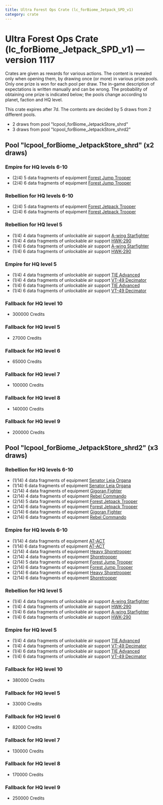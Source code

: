 ```yaml
---
title: Ultra Forest Ops Crate (lc_forBiome_Jetpack_SPD_v1)
category: crate
---
```


# Ultra Forest Ops Crate (lc_forBiome_Jetpack_SPD_v1) — version 1117

Crates are given as rewards for various actions. The content is revealed only when opening them, by drawing once (or more) in various prize pools. Only one prize is won for each pool per draw. The in-game description of expectations is written manually and can be wrong. The probability of obtaining one prize is indicated below; the pools change according to planet, faction and HQ level.

This crate expires after 7d. The contents are decided by 5 draws from 2 different pools.
  * 2 draws from pool "lcpool_forBiome_JetpackStore_shrd"
  * 3 draws from pool "lcpool_forBiome_JetpackStore_shrd2"

## Pool "lcpool_forBiome_JetpackStore_shrd" (x2 draws)

### Empire for HQ levels 6-10

  * (2/4) 5 data fragments of equipment [Forest Jump Trooper](eqpEmpirePentagonJumpTrooper)
  * (2/4) 6 data fragments of equipment [Forest Jump Trooper](eqpEmpirePentagonJumpTrooper)

### Rebellion for HQ levels 6-10

  * (2/4) 5 data fragments of equipment [Forest Jetpack Trooper](eqpRebelPentagonJetpackTrooper)
  * (2/4) 6 data fragments of equipment [Forest Jetpack Trooper](eqpRebelPentagonJetpackTrooper)

### Rebellion for HQ level 5

  * (1/4) 4 data fragments of unlockable air support [A-wing Starfighter](AWing)
  * (1/4) 4 data fragments of unlockable air support [HWK-290](HWK290)
  * (1/4) 6 data fragments of unlockable air support [A-wing Starfighter](AWing)
  * (1/4) 6 data fragments of unlockable air support [HWK-290](HWK290)

### Empire for HQ level 5

  * (1/4) 4 data fragments of unlockable air support [TIE Advanced](TieAdvanced)
  * (1/4) 4 data fragments of unlockable air support [VT-49 Decimator](VT49)
  * (1/4) 6 data fragments of unlockable air support [TIE Advanced](TieAdvanced)
  * (1/4) 6 data fragments of unlockable air support [VT-49 Decimator](VT49)

### Fallback for HQ level 10

  * 300000 Credits

### Fallback for HQ level 5

  * 27000 Credits

### Fallback for HQ level 6

  * 65000 Credits

### Fallback for HQ level 7

  * 100000 Credits

### Fallback for HQ level 8

  * 140000 Credits

### Fallback for HQ level 9

  * 200000 Credits

## Pool "lcpool_forBiome_JetpackStore_shrd2" (x3 draws)

### Rebellion for HQ levels 6-10

  * (1/14) 4 data fragments of equipment [Senator Leia Organa](eqpRebelDiplomat)
  * (1/14) 6 data fragments of equipment [Senator Leia Organa](eqpRebelDiplomat)
  * (2/14) 4 data fragments of equipment [Gigoran Fighter](eqpRebelShaggyAlien)
  * (2/14) 4 data fragments of equipment [Rebel Commando](eqpRebelPentagonSoldier)
  * (2/14) 5 data fragments of equipment [Forest Jetpack Trooper](eqpRebelPentagonJetpackTrooper)
  * (2/14) 6 data fragments of equipment [Forest Jetpack Trooper](eqpRebelPentagonJetpackTrooper)
  * (2/14) 6 data fragments of equipment [Gigoran Fighter](eqpRebelShaggyAlien)
  * (2/14) 6 data fragments of equipment [Rebel Commando](eqpRebelPentagonSoldier)

### Empire for HQ levels 6-10

  * (1/14) 4 data fragments of equipment [AT-ACT](eqpEmpireCargoGreatDane)
  * (1/14) 6 data fragments of equipment [AT-ACT](eqpEmpireCargoGreatDane)
  * (2/14) 4 data fragments of equipment [Heavy Shoretrooper](eqpEmpirePentagonHeavyTrooper)
  * (2/14) 4 data fragments of equipment [Shoretrooper](eqpEmpirePentagonTrooper)
  * (2/14) 5 data fragments of equipment [Forest Jump Trooper](eqpEmpirePentagonJumpTrooper)
  * (2/14) 6 data fragments of equipment [Forest Jump Trooper](eqpEmpirePentagonJumpTrooper)
  * (2/14) 6 data fragments of equipment [Heavy Shoretrooper](eqpEmpirePentagonHeavyTrooper)
  * (2/14) 6 data fragments of equipment [Shoretrooper](eqpEmpirePentagonTrooper)

### Rebellion for HQ level 5

  * (1/4) 4 data fragments of unlockable air support [A-wing Starfighter](AWing)
  * (1/4) 4 data fragments of unlockable air support [HWK-290](HWK290)
  * (1/4) 6 data fragments of unlockable air support [A-wing Starfighter](AWing)
  * (1/4) 6 data fragments of unlockable air support [HWK-290](HWK290)

### Empire for HQ level 5

  * (1/4) 4 data fragments of unlockable air support [TIE Advanced](TieAdvanced)
  * (1/4) 4 data fragments of unlockable air support [VT-49 Decimator](VT49)
  * (1/4) 6 data fragments of unlockable air support [TIE Advanced](TieAdvanced)
  * (1/4) 6 data fragments of unlockable air support [VT-49 Decimator](VT49)

### Fallback for HQ level 10

  * 380000 Credits

### Fallback for HQ level 5

  * 33000 Credits

### Fallback for HQ level 6

  * 82000 Credits

### Fallback for HQ level 7

  * 130000 Credits

### Fallback for HQ level 8

  * 170000 Credits

### Fallback for HQ level 9

  * 250000 Credits